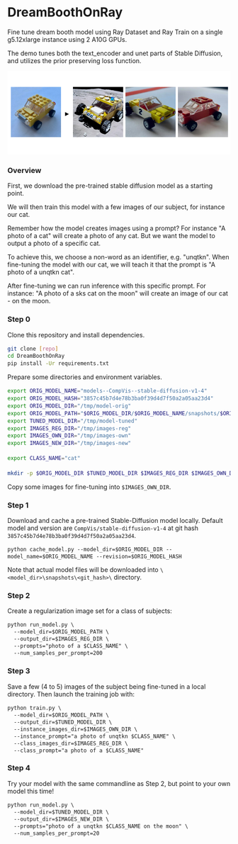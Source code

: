 # DreamBoothOnRay
Fine tune dream booth model using Ray Dataset and Ray Train on a single g5.12xlarge instance using 2 A10G GPUs.

The demo tunes both the text_encoder and unet parts of Stable Diffusion, and utilizes the prior preserving loss function.

<p align="center">
  <img src="https://github.com/gjoliver/DreamBoothOnRay/blob/master/assets/example.png" />
</p>

### Overview

First, we download the pre-trained stable diffusion model as a starting point.

We will then train this model with a few images of our subject, for instance our cat.

Remember how the model creates images using a prompt? For instance "A photo of a cat" will create a photo of any cat. But we want the model to output a photo of a specific cat.

To achieve this, we choose a non-word as an identifier, e.g. "unqtkn". When fine-tuning the model with our cat, we will teach it that the prompt is "A photo of a unqtkn cat". 

After fine-tuning we can run inference with this specific prompt. For instance: "A photo of a sks cat on the moon" will create an image of our cat - on the moon.

### Step 0

Clone this repository and install dependencies.

```bash
git clone [repo]
cd DreamBoothOnRay
pip install -Ur requirements.txt
```

Prepare some directories and environment variables.

```bash
export ORIG_MODEL_NAME="models--CompVis--stable-diffusion-v1-4"
export ORIG_MODEL_HASH="3857c45b7d4e78b3ba0f39d4d7f50a2a05aa23d4"
export ORIG_MODEL_DIR="/tmp/model-orig"
export ORIG_MODEL_PATH="$ORIG_MODEL_DIR/$ORIG_MODEL_NAME/snapshots/$ORIG_MODEL_HASH"
export TUNED_MODEL_DIR="/tmp/model-tuned"
export IMAGES_REG_DIR="/tmp/images-reg"
export IMAGES_OWN_DIR="/tmp/images-own"
export IMAGES_NEW_DIR="/tmp/images-new"

export CLASS_NAME="cat"

mkdir -p $ORIG_MODEL_DIR $TUNED_MODEL_DIR $IMAGES_REG_DIR $IMAGES_OWN_DIR $IMAGES_NEW_DIR
```

Copy some images for fine-tuning into `$IMAGES_OWN_DIR`.

### Step 1
Download and cache a pre-trained Stable-Diffusion model locally.
Default model and version are ``CompVis/stable-diffusion-v1-4``
at git hash ``3857c45b7d4e78b3ba0f39d4d7f50a2a05aa23d4``.
```
python cache_model.py --model_dir=$ORIG_MODEL_DIR --model_name=$ORIG_MODEL_NAME --revision=$ORIG_MODEL_HASH
```
Note that actual model files will be downloaded into
``\<model_dir>\snapshots\<git_hash>\`` directory.

### Step 2
Create a regularization image set for a class of subjects:
```
python run_model.py \
  --model_dir=$ORIG_MODEL_PATH \
  --output_dir=$IMAGES_REG_DIR \
  --prompts="photo of a $CLASS_NAME" \
  --num_samples_per_prompt=200
```

### Step 3
Save a few (4 to 5) images of the subject being fine-tuned
in a local directory. Then launch the training job with:
```
python train.py \
  --model_dir=$ORIG_MODEL_PATH \
  --output_dir=$TUNED_MODEL_DIR \
  --instance_images_dir=$IMAGES_OWN_DIR \
  --instance_prompt="a photo of unqtkn $CLASS_NAME" \
  --class_images_dir=$IMAGES_REG_DIR \
  --class_prompt="a photo of a $CLASS_NAME"
```

### Step 4
Try your model with the same commandline as Step 2, but point
to your own model this time!

```
python run_model.py \
  --model_dir=$TUNED_MODEL_DIR \
  --output_dir=$IMAGES_NEW_DIR \
  --prompts="photo of a unqtkn $CLASS_NAME on the moon" \
  --num_samples_per_prompt=20
```